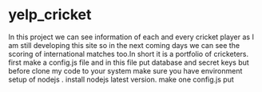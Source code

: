 # yelp_cricket
In this project we can see information of each and every cricket player as I am still developing this site so in the next coming days we can see the scoring of international matches too.In short it is a portfolio of cricketers.
first make a config.js file and in this file put database and secret keys
but before clone my code to your system make sure you have environment setup of nodejs . 
install nodejs latest version.
make one config.js
put